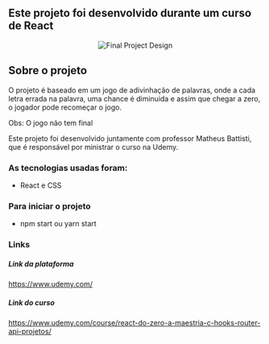 ## Este projeto foi desenvolvido durante um curso de React
<div align="center">
  
![Final Project Design](https://user-images.githubusercontent.com/43121767/173640349-0ea31259-2606-4441-aaf9-7df86b37dec9.gif)

</div>

## Sobre o projeto

O projeto é baseado em um jogo de adivinhação de palavras, onde a cada letra errada na palavra, uma chance é diminuida e assim que chegar a zero, o jogador pode recomeçar o jogo.

Obs: O jogo não tem final

Este projeto foi desenvolvido juntamente com professor Matheus Battisti, que é responsável por ministrar o curso na Udemy.

### As tecnologias usadas foram:
- React e CSS


### Para iniciar o projeto

- npm start ou yarn start

### Links
##### Link da plataforma

https://www.udemy.com/

##### Link do curso
https://www.udemy.com/course/react-do-zero-a-maestria-c-hooks-router-api-projetos/

